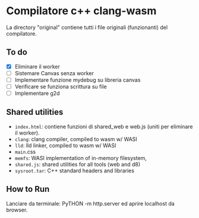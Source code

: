 # Compilatore c++ clang-wasm

La directory "original" contiene tutti i file originali (funzionanti) del compilatore.

## To do
- [x] Eliminare il worker
- [ ] Sistemare Canvas senza worker
- [ ] Implementare funzione mydebug su libreria canvas
- [ ] Verificare se funziona scrittura su file
- [ ] Implementare g2d

## Shared utilities
- `index.html`: contiene funzioni di shared_web e web.js (uniti per eliminare il worker).
- `clang`: clang compiler, compiled to wasm w/ WASI
- `lld`: lld linker, compiled to wasm w/ WASI
- `main`.css
- `memfs`: WASI implementation of in-memory filesystem,
- `shared.js`: shared utilities for all tools (web and d8)
- `sysroot.tar`: C++ standard headers and libraries

## How to Run
Lanciare da terminale: PyTHON -m http.server ed aprire localhost da browser.

